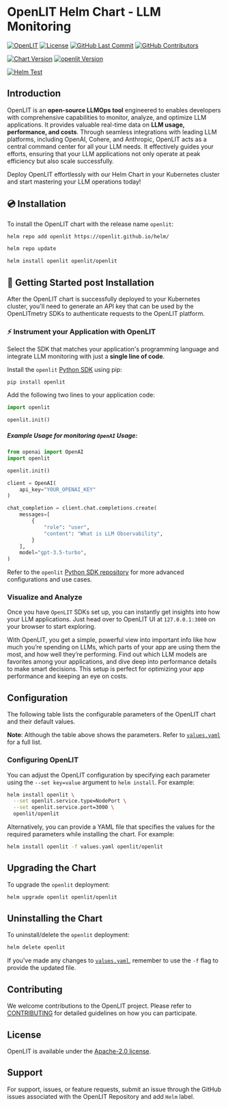 # OpenLIT Helm Chart - LLM Monitoring
[![OpenLIT](https://img.shields.io/badge/OpenLIT-orange)](https://github.com/openlit/openlit)
[![License](https://img.shields.io/github/license/openlit/helm?label=license&logo=github&color=f80&logoColor=fff%22%20alt=%22License)](https://github.com/openlit/helm/blob/main/LICENSE)
[![GitHub Last Commit](https://img.shields.io/github/last-commit/openlit/helm)](https://github.com/openlit/helm/pulse)
[![GitHub Contributors](https://img.shields.io/github/contributors/openlit/helm)](https://github.com/openlit/helm/graphs/contributors)

[![Chart Version](https://img.shields.io/github/tag/openlit/helm.svg?&label=Chart%20Version&logo=helm)](https://github.com/openlit/helm/tags)
[![openlit Version](https://img.shields.io/github/tag/openlit/openlit.svg?&label=openlit%20Version&logo=docker)](https://github.com/openlit/openlit/tags)

[![Helm Test](https://github.com/openlit/helm/actions/workflows/helm-test.yml/badge.svg?branch=main)](https://github.com/openlit/helm/actions/workflows/helm-test.yml)

## Introduction

OpenLIT is an **open-source LLMOps tool** engineered to enables developers with comprehensive capabilities to monitor, analyze, and optimize LLM applications. It provides valuable real-time data on **LLM usage, performance, and costs**. Through seamless integrations with leading LLM platforms, including OpenAI, Cohere, and Anthropic, OpenLIT acts as a central command center for all your LLM needs. It effectively guides your efforts, ensuring that your LLM applications not only operate at peak efficiency but also scale successfully.

Deploy OpenLIT effortlessly with our Helm Chart in your Kubernetes cluster and start mastering your LLM operations today!

## 💿 Installation

To install the OpenLIT chart with the release name `openlit`:

```bash
helm repo add openlit https://openlit.github.io/helm/

helm repo update

helm install openlit openlit/openlit
```

## 🚀 Getting Started post Installation

After the OpenLIT chart is successfully deployed to your Kubernetes cluster, you'll need to generate an API key that can be used by the OpenLITmetry SDKs to authenticate requests to the OpenLIT platform.

### ⚡️ Instrument your Application with OpenLIT

Select the SDK that matches your application's programming language and integrate LLM monitoring with just a **single line of code**.

Install the `openlit` [Python SDK](https://pypi.org/project/openlit/) using pip:

```shell
pip install openlit
```

Add the following two lines to your application code:

```python
import openlit

openlit.init()
```

##### Example Usage for monitoring `OpenAI` Usage:

```python
from openai import OpenAI
import openlit

openlit.init()

client = OpenAI(
    api_key="YOUR_OPENAI_KEY"
)

chat_completion = client.chat.completions.create(
    messages=[
        {
            "role": "user",
            "content": "What is LLM Observability",
        }
    ],
    model="gpt-3.5-turbo",
)
```

Refer to the `openlit` [Python SDK repository](https://github.com/openlit/openlit/tree/main/sdk/python) for more advanced configurations and use cases.

### Visualize and Analyze

Once you have `OpenLIT` SDKs set up, you can instantly get insights into how your LLM applications. Just head over to OpenLIT UI at `127.0.0.1:3000` on your browser to start exploring.

With OpenLIT, you get a simple, powerful view into important info like how much you’re spending on LLMs, which parts of your app are using them the most, and how well they’re performing. Find out which LLM models are favorites among your applications, and dive deep into performance details to make smart decisions. This setup is perfect for optimizing your app performance and keeping an eye on costs.

## Configuration

The following table lists the configurable parameters of the OpenLIT chart and their default values.

**Note**: Although the table above shows the parameters. Refer to [`values.yaml`](values.yaml) for a full list.

### Configuring OpenLIT

You can adjust the OpenLIT configuration by specifying each parameter using the `--set key=value` argument to `helm install`. For example:

```bash
helm install openlit \
  --set openlit.service.type=NodePort \
  --set openlit.service.port=3000 \
  openlit/openlit
```

Alternatively, you can provide a YAML file that specifies the values for the required parameters while installing the chart. For example:

```bash
helm install openlit -f values.yaml openlit/openlit
```

## Upgrading the Chart

To upgrade the `openlit` deployment:

```bash
helm upgrade openlit openlit/openlit
```

## Uninstalling the Chart

To uninstall/delete the `openlit` deployment:

```bash
helm delete openlit
```

If you've made any changes to [`values.yaml`](values.yaml), remember to use the `-f` flag to provide the updated file.

## Contributing

We welcome contributions to the OpenLIT project. Please refer to [CONTRIBUTING](../../CONTRIBUTING) for detailed guidelines on how you can participate.

## License

OpenLIT is available under the [Apache-2.0 license](../../LICENSE).

## Support

For support, issues, or feature requests, submit an issue through the GitHub issues associated with the OpenLIT Repository and add `Helm` label.
